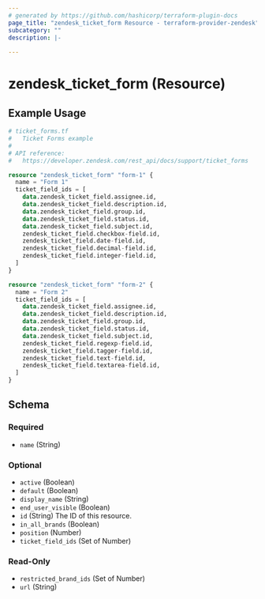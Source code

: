 ```yaml
---
# generated by https://github.com/hashicorp/terraform-plugin-docs
page_title: "zendesk_ticket_form Resource - terraform-provider-zendesk"
subcategory: ""
description: |-
  
---
```


# zendesk_ticket_form (Resource)



## Example Usage

```terraform
# ticket_forms.tf
#   Ticket Forms example
#
# API reference:
#   https://developer.zendesk.com/rest_api/docs/support/ticket_forms

resource "zendesk_ticket_form" "form-1" {
  name = "Form 1"
  ticket_field_ids = [
    data.zendesk_ticket_field.assignee.id,
    data.zendesk_ticket_field.description.id,
    data.zendesk_ticket_field.group.id,
    data.zendesk_ticket_field.status.id,
    data.zendesk_ticket_field.subject.id,
    zendesk_ticket_field.checkbox-field.id,
    zendesk_ticket_field.date-field.id,
    zendesk_ticket_field.decimal-field.id,
    zendesk_ticket_field.integer-field.id,
  ]
}

resource "zendesk_ticket_form" "form-2" {
  name = "Form 2"
  ticket_field_ids = [
    data.zendesk_ticket_field.assignee.id,
    data.zendesk_ticket_field.description.id,
    data.zendesk_ticket_field.group.id,
    data.zendesk_ticket_field.status.id,
    data.zendesk_ticket_field.subject.id,
    zendesk_ticket_field.regexp-field.id,
    zendesk_ticket_field.tagger-field.id,
    zendesk_ticket_field.text-field.id,
    zendesk_ticket_field.textarea-field.id,
  ]
}
```

<!-- schema generated by tfplugindocs -->
## Schema

### Required

- `name` (String)

### Optional

- `active` (Boolean)
- `default` (Boolean)
- `display_name` (String)
- `end_user_visible` (Boolean)
- `id` (String) The ID of this resource.
- `in_all_brands` (Boolean)
- `position` (Number)
- `ticket_field_ids` (Set of Number)

### Read-Only

- `restricted_brand_ids` (Set of Number)
- `url` (String)



